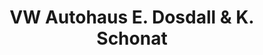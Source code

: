 ---
title: "VW Autohaus E. Dosdall & K. Schonat"
url: /aerzen/vw-autohaus-e-dosdall-und-k-schonat/
shop: Autohaus
---